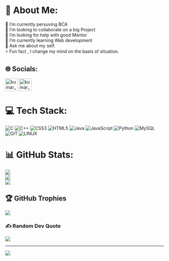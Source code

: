 # 💫 About Me:
🔭 I’m currently persuving BCA<br>👯 I’m looking to collaborate on a big Project<br>🤝 I’m looking for help with good Mentor<br>🌱 I’m currently learning Web development<br>💬 Ask me about my self.<br>⚡ Fun fact , I change my mind on the basis of situation.


## 🌐 Socials:
<a href="https://instagram.com/kumar_anant01" target="blank"><img src="https://upload.wikimedia.org/wikipedia/commons/9/95/Instagram_logo_2022.svg" alt="kumar_anant_01" height="40" width="40" /></a> <a href="#" target="blank"><img 
src="https://upload.wikimedia.org/wikipedia/commons/thumb/0/05/Facebook_Logo_%282019%29.png/1024px-Facebook_Logo_%282019%29.png" alt="kumar_anant_01" height="40" width="40" /></a>
# 💻 Tech Stack:
![C](https://img.shields.io/badge/c-%2300599C.svg?style=for-the-badge&logo=c&logoColor=white) ![C++](https://img.shields.io/badge/c++-%2300599C.svg?style=for-the-badge&logo=c%2B%2B&logoColor=white) ![CSS3](https://img.shields.io/badge/css3-%231572B6.svg?style=for-the-badge&logo=css3&logoColor=white) ![HTML5](https://img.shields.io/badge/html5-%23E34F26.svg?style=for-the-badge&logo=html5&logoColor=white) ![Java](https://img.shields.io/badge/java-%23ED8B00.svg?style=for-the-badge&logo=openjdk&logoColor=white) ![JavaScript](https://img.shields.io/badge/javascript-%23323330.svg?style=for-the-badge&logo=javascript&logoColor=%23F7DF1E) ![Python](https://img.shields.io/badge/python-3670A0?style=for-the-badge&logo=python&logoColor=ffdd54) ![MySQL](https://img.shields.io/badge/mysql-%2300000f.svg?style=for-the-badge&logo=mysql&logoColor=white) ![GIT](https://img.shields.io/badge/Git-fc6d26?style=for-the-badge&logo=git&logoColor=white) ![LINUX](https://img.shields.io/badge/Linux-FCC624?style=for-the-badge&logo=linux&logoColor=black)
# 📊 GitHub Stats:
![](https://github-readme-stats.vercel.app/api?username=Akashkumar9508&theme=radical&hide_border=false&include_all_commits=false&count_private=false)<br/>
![](https://github-readme-streak-stats.herokuapp.com/?user=Akashkumar9508&theme=radical&hide_border=false)<br/>
![](https://github-readme-stats.vercel.app/api/top-langs/?username=Akashkumar9508&theme=radical&hide_border=false&include_all_commits=false&count_private=false&layout=compact)

## 🏆 GitHub Trophies
![](https://github-profile-trophy.vercel.app/?username=Akashkumar9508&theme=radical&no-frame=false&no-bg=true&margin-w=4)

### ✍️ Random Dev Quote
![](https://quotes-github-readme.vercel.app/api?type=horizontal&theme=radical)

---
[![](https://visitcount.itsvg.in/api?id=Akashkumar9508&icon=0&color=0)](https://visitcount.itsvg.in)

<!-- Proudly created with GPRM ( https://gprm.itsvg.in ) -->
